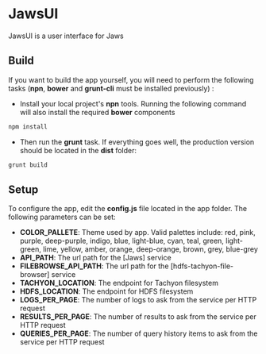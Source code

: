 # JawsUI
JawsUI is a user interface for Jaws

## Build
If you want to build the app yourself, you will need to perform the following tasks (**npn**, **bower** and **grunt-cli** must be installed previously) :
* Install your local project's **npn** tools. Running the following command will also install the required **bower** components
```bash
npm install
```
* Then run the **grunt** task. If everything goes well, the production version should be located in the **dist** folder:
```bash
grunt build
```

## Setup
To configure the app, edit the **config.js** file located in the app folder. The following parameters can be set:
* **COLOR_PALLETE**: Theme used by app. Valid palettes include: red, pink, purple, deep-purple, indigo, blue, light-blue, cyan, teal, green, light-green, lime, yellow, amber, orange, deep-orange, brown, grey, blue-grey
* **API_PATH**: The url path for the [Jaws] service
* **FILEBROWSE_API_PATH**:  The url path for the [hdfs-tachyon-file-browser] service
* **TACHYON_LOCATION**: The endpoint for Tachyon filesystem
* **HDFS_LOCATION**: The endpoint for HDFS filesystem
* **LOGS_PER_PAGE**: The number of logs to ask from the service per HTTP request
* **RESULTS_PER_PAGE**: The number of results to ask from the service per HTTP request
* **QUERIES_PER_PAGE**: The number of query history items to ask from the service per HTTP request